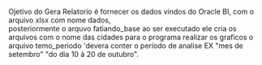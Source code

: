 Ojetivo do Gera Relatorio  é  fornecer os  dados  vindos do Oracle BI,  com o arquivo  xlsx  com nome dados,  
posteriormente o arquvo fatiando_base  ao ser executado ele  cria os  arquivos com o nome das  cidades para o programa realizar  os  graficos
 o arquivo  temo_periodo 'devera conter  o  período de analise EX  "mes de setembro"  "do  dia 10 à 20 de outubro".
 
